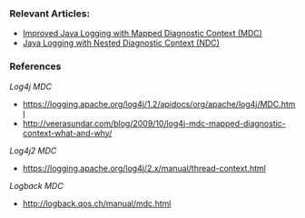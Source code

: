 ### Relevant Articles:
- [Improved Java Logging with Mapped Diagnostic Context (MDC)](https://www.surya.com/mdc-in-log4j-2-logback)
- [Java Logging with Nested Diagnostic Context (NDC)](https://www.surya.com/java-logging-ndc-log4j)

### References

_Log4j MDC_
* <https://logging.apache.org/log4j/1.2/apidocs/org/apache/log4j/MDC.html>
* <http://veerasundar.com/blog/2009/10/log4j-mdc-mapped-diagnostic-context-what-and-why/>

_Log4j2 MDC_
* <https://logging.apache.org/log4j/2.x/manual/thread-context.html>

_Logback MDC_
* <http://logback.qos.ch/manual/mdc.html>



